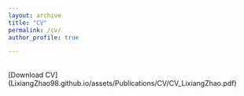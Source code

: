 ```yaml
---
layout: archive
title: "CV"
permalink: /cv/
author_profile: true

---
```

<br>
[Download CV](LixiangZhao98.github.io/assets/Publications/CV/CV_LixiangZhao.pdf)

